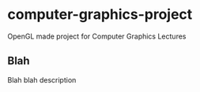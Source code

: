 # computer-graphics-project
OpenGL made project for Computer Graphics Lectures

## Blah
Blah blah description
